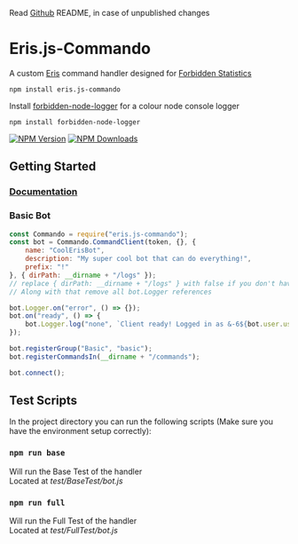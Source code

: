 Read [Github](https://github.com/Forbidden-Duck/eris.js-commando) README, in case of unpublished changes
# Eris.js-Commando
A custom [Eris](https://github.com/abalabahaha/eris) command handler designed for [Forbidden Statistics](https://github.com/Forbidden-Duck/ForbiddenStatistics)

```
npm install eris.js-commando
```

Install [forbidden-node-logger](https://github.com/Forbidden-Duck/forbidden-node-logger) for a colour node console logger
```
npm install forbidden-node-logger
```
[![NPM Version](https://badgen.net/npm/v/eris.js-commando)](https://www.npmjs.com/package/eris.js-commando)
[![NPM Downloads](https://badgen.net/npm/dm/eris.js-commando)](https://www.npmjs.com/package/eris.js-commando)

## Getting Started

### [Documentation](https://github.com/Forbidden-Duck/eris.js-commando/tree/master/docs/)

### Basic Bot
```js
const Commando = require("eris.js-commando");
const bot = Commando.CommandClient(token, {}, {
    name: "CoolErisBot",
    description: "My super cool bot that can do everything!",
    prefix: "!"
}, { dirPath: __dirname + "/logs" }); 
// replace { dirPath: __dirname + "/logs" } with false if you don't have "forbidden-node-logger"
// Along with that remove all bot.Logger references

bot.Logger.on("error", () => {});
bot.on("ready", () => {
    bot.Logger.log("none", `Client ready! Logged in as &-6${bot.user.username}&r (&-c${bot.user.id}&r)`);
});

bot.registerGroup("Basic", "basic");
bot.registerCommandsIn(__dirname + "/commands");

bot.connect();
```

## Test Scripts
In the project directory you can run the following scripts (Make sure you have the environment setup correctly):

### `npm run base`
Will run the Base Test of the handler\
Located at *test/BaseTest/bot.js*

### `npm run full`
Will run the Full Test of the handler\
Located at *test/FullTest/bot.js*